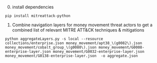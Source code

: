 0. install dependencies

`pip install mitreattack-python`

1. Combine navigation layers for money movement threat actors to get a combined list of relevant MITRE ATT&CK techniques & mitigations

`python aggregateLayers.py -s local --resource collections/enterprise.json money_movement/apt38_\(g0082\).json money_movement/cobalt_group_\(g0080\).json money_movement/G0008-enterprise-layer.json money_movement/G0032-enterprise-layer.json money_movement/G0138-enterprise-layer.json  -o aggregate.json`


